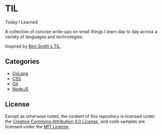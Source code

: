 # TIL

Today I Learned

A collection of concise write-ups on small things I learn day to day across a
variety of languages and technologies.

Inspired by [Ben Smith's TIL](https://github.com/slashdotdash/til).

## Categories

- [GoLang](./golang/README.md)
- [CSS](./css/README.md)
- [Git](./git/README.md)
- [NodeJS](./nodejs/README.md)

## License

Except as otherwise noted, the content of this repository is licensed under the
[Creative Commons Attribution 4.0 License](https://creativecommons.org/licenses/by/4.0/),
and code samples are licensed under the [MIT License](./LICENSE).
